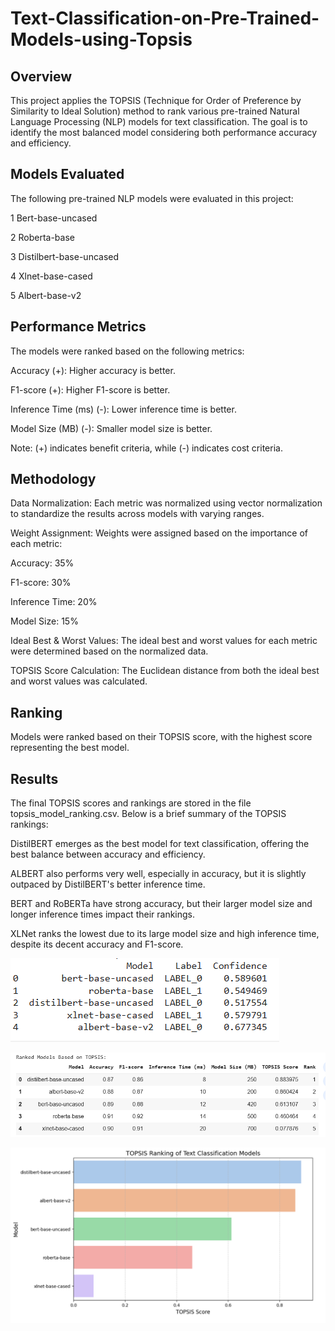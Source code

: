 # Text-Classification-on-Pre-Trained-Models-using-Topsis
## Overview
This project applies the TOPSIS (Technique for Order of Preference by Similarity to Ideal Solution) method to rank various pre-trained Natural Language Processing (NLP) models for text classification. The goal is to identify the most balanced model considering both performance accuracy and efficiency.

## Models Evaluated
The following pre-trained NLP models were evaluated in this project:

1         Bert-base-uncased  

2           Roberta-base  

3  Distilbert-base-uncased  

4         Xlnet-base-cased 

5           Albert-base-v2  

## Performance Metrics
The models were ranked based on the following metrics:

Accuracy (+): Higher accuracy is better.

F1-score (+): Higher F1-score is better.

Inference Time (ms) (-): Lower inference time is better.

Model Size (MB) (-): Smaller model size is better.

Note: (+) indicates benefit criteria, while (-) indicates cost criteria.

## Methodology
Data Normalization: Each metric was normalized using vector normalization to standardize the results across models with varying ranges.

Weight Assignment: Weights were assigned based on the importance of each metric:

Accuracy: 35%

F1-score: 30%

Inference Time: 20%

Model Size: 15%

Ideal Best & Worst Values: 
The ideal best and worst values for each metric were determined based on the normalized data.

TOPSIS Score Calculation: 
The Euclidean distance from both the ideal best and worst values was calculated. 


##  Ranking
Models were ranked based on their TOPSIS score, with the highest score representing the best model.

## Results
The final TOPSIS scores and rankings are stored in the file topsis_model_ranking.csv. Below is a brief summary of the TOPSIS rankings:

DistilBERT emerges as the best model for text classification, offering the best balance between accuracy and efficiency.

ALBERT also performs very well, especially in accuracy, but it is slightly outpaced by DistilBERT's better inference time.

BERT and RoBERTa have strong accuracy, but their larger model size and longer inference times impact their rankings.

XLNet ranks the lowest due to its large model size and high inference time, despite its decent accuracy and F1-score.

!['1'](1.png)

!['2'](2.png)

!['3'](3.png)





